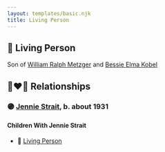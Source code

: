 ```yaml
---
layout: templates/basic.njk
title: Living Person
---
```

## 🔵 Living Person

Son of [William Ralph Metzger](/people/6/66898263) and [Bessie Elma Kobel](/people/3/34277096)

## 👩‍❤️‍👨 Relationships

### 🟣 [Jennie Strait](/people/6/6678780), b. about 1931

#### Children With Jennie Strait
* 🔵 [Living Person](/people/7/77213200)
